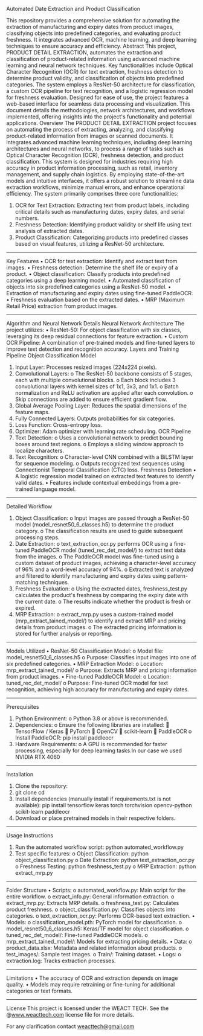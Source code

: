 Automated Date Extraction and Product Classification

This repository provides a comprehensive solution for automating the extraction of manufacturing and expiry dates from product images, classifying objects into predefined categories, and evaluating product freshness. It integrates advanced OCR, machine learning, and deep learning techniques to ensure accuracy and efficiency.
Abstract
This project, PRODUCT DETAIL EXTRACTION, automates the extraction and classification of product-related information using advanced machine learning and neural network techniques. Key functionalities include Optical Character Recognition (OCR) for text extraction, freshness detection to determine product validity, and classification of objects into predefined categories. The system employs a ResNet-50 architecture for classification, a custom OCR pipeline for text recognition, and a logistic regression model for freshness evaluation. Designed for ease of use, the project features a web-based interface for seamless data processing and visualization. This document details the methodologies, network architectures, and workflows implemented, offering insights into the project's functionality and potential applications.
Overview
The PRODUCT DETAIL EXTRACTION project focuses on automating the process of extracting, analyzing, and classifying product-related information from images or scanned documents. It integrates advanced machine learning techniques, including deep learning architectures and neural networks, to process a range of tasks such as Optical Character Recognition (OCR), freshness detection, and product classification.
This system is designed for industries requiring high accuracy in product information processing, such as retail, inventory management, and supply chain logistics. By employing state-of-the-art models and intuitive interfaces, it offers a robust solution to streamline data extraction workflows, minimize manual errors, and enhance operational efficiency.
The system primarily comprises three core functionalities:
1.	OCR for Text Extraction: Extracting text from product labels, including critical details such as manufacturing dates, expiry dates, and serial numbers.
2.	Freshness Detection: Identifying product validity or shelf life using text analysis of extracted dates.
3.	Product Classification: Categorizing products into predefined classes based on visual features, utilizing a ResNet-50 architecture.
________________________________________
 Key Features
•	OCR for text extraction: Identify and extract text from images.
•	Freshness detection: Determine the shelf life or expiry of a product.
•	Object classification: Classify products into predefined categories using a deep learning model.
•	Automated classification of objects into six predefined categories using a ResNet-50 model.
•	Extraction of manufacturing and expiry dates using fine-tuned PaddleOCR.
•	Freshness evaluation based on the extracted dates.
•	MRP (Maximum Retail Price) extraction from product images.

________________________________________


Algorithm and Neural Network Details
Neural Network Architecture
The project utilizes:
•	ResNet-50: For object classification with six classes, leveraging its deep residual connections for feature extraction.
•	Custom OCR Pipeline: A combination of pre-trained models and fine-tuned layers to improve text detection and recognition accuracy.
Layers and Training Pipeline
Object Classification Model
1.	Input Layer: Processes resized images (224x224 pixels).
2.	Convolutional Layers:
o	The ResNet-50 backbone consists of 5 stages, each with multiple convolutional blocks.
o	Each block includes 3 convolutional layers with kernel sizes of 1x1, 3x3, and 1x1.
o	Batch normalization and ReLU activation are applied after each convolution.
o	Skip connections are added to ensure efficient gradient flow.
3.	Global Average Pooling Layer: Reduces the spatial dimensions of the feature maps.
4.	Fully Connected Layers: Outputs probabilities for six categories.
5.	Loss Function: Cross-entropy loss.
6.	Optimizer: Adam optimizer with learning rate scheduling.
OCR Pipeline
1.	Text Detection:
o	Uses a convolutional network to predict bounding boxes around text regions.
o	Employs a sliding window approach to localize characters.
2.	Text Recognition:
o	Character-level CNN combined with a BiLSTM layer for sequence modeling.
o	Outputs recognized text sequences using Connectionist Temporal Classification (CTC) loss.
Freshness Detection
•	A logistic regression model trained on extracted text features to identify valid dates.
•	Features include contextual embeddings from a pre-trained language model.
________________________________________
Detailed Workflow
1.	Object Classification:
o	Input images are passed through a ResNet-50 model (model_resnet50_6_classes.h5) to determine the product category.
o	The classification results are used to guide subsequent processing steps.
2.	Date Extraction:
o	text_extraction_ocr.py performs OCR using a fine-tuned PaddleOCR model (tuned_rec_det_model/) to extract text data from the images.
o	The PaddleOCR model was fine-tuned using a custom dataset of product images, achieving a character-level accuracy of 96% and a word-level accuracy of 94%.
o	Extracted text is analyzed and filtered to identify manufacturing and expiry dates using pattern-matching techniques.
3.	Freshness Evaluation:
o	Using the extracted dates, freshness_test.py calculates the product's freshness by comparing the expiry date with the current date.
o	The results indicate whether the product is fresh or expired.
4.	MRP Extraction:
o	extract_mrp.py uses a custom-trained model (mrp_extract_tained_model/) to identify and extract MRP and pricing details from product images.
o	The extracted pricing information is stored for further analysis or reporting.
________________________________________
Models Utilized
•	ResNet-50 Classification Model:
o	Model file: model_resnet50_6_classes.h5
o	Purpose: Classifies input images into one of six predefined categories.
•	MRP Extraction Model:
o	Location: mrp_extract_tained_model/
o	Purpose: Extracts MRP and pricing information from product images.
•	Fine-tuned PaddleOCR Model:
o	Location: tuned_rec_det_model/
o	Purpose: Fine-tuned OCR model for text recognition, achieving high accuracy for manufacturing and expiry dates.
________________________________________
Prerequisites
1.	Python Environment:
o	Python 3.8 or above is recommended.
2.	Dependencies:
o	Ensure the following libraries are installed:
	TensorFlow / Keras
	PyTorch
	OpenCV
	scikit-learn
	PaddleOCR
o	Install PaddleOCR:
pip install paddleocr
3.	Hardware Requirements:
o	A GPU is recommended for faster processing, especially for deep learning tasks.In our case we used NVIDIA RTX 4060
________________________________________
Installation
1.	Clone the repository:
2.	git clone <repository-url>
cd <repository-folder>
3.	Install dependencies (manually install if requirements.txt is not available):
pip install tensorflow keras torch torchvision opencv-python scikit-learn paddleocr
4.	Download or place pretrained models in their respective folders.
________________________________________
Usage Instructions
1.	Run the automated workflow script:
python automated_workflow.py
2.	Test specific features:
o	Object Classification:
python object_classification.py
o	Date Extraction:
python text_extraction_ocr.py
o	Freshness Testing:
python freshness_test.py
o	MRP Extraction:
python extract_mrp.py

________________________________________
Folder Structure
•	Scripts:
o	automated_workflow.py: Main script for the entire workflow.
o	extract_info.py: General information extraction.
o	extract_mrp.py: Extracts MRP details.
o	freshness_test.py: Calculates product freshness.
o	object_classification.py: Classifies objects into categories.
o	text_extraction_ocr.py: Performs OCR-based text extraction.
•	Models:
o	classification_model.pth: PyTorch model for classification.
o	model_resnet50_6_classes.h5: Keras/TF model for object classification.
o	tuned_rec_det_model/: Fine-tuned PaddleOCR models.
o	mrp_extract_tained_model/: Models for extracting pricing details.
•	Data:
o	product_data.xlsx: Metadata and related information about products.
o	test_images/: Sample test images.
o	Train/: Training dataset.
•	Logs:
o	extraction.log: Tracks extraction processes.
________________________________________
Limitations
•	The accuracy of OCR and extraction depends on image quality.
•	Models may require retraining or fine-tuning for additional categories or text formats.
________________________________________
License
This project is licensed under the WEACT TECH. See the @www.weacttech.com license file for more details.

For any clarification contact weacttech@gmail.com


